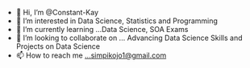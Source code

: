 - 👋 Hi, I’m @Constant-Kay
- 👀 I’m interested in Data Science, Statistics and Programming 
- 🌱 I’m currently learning ...Data Science, SOA Exams
- 💞️ I’m looking to collaborate on ... Advancing Data Science Skills and Projects on Data Science 
- 📫 How to reach me ...simpikojo1@gmail.com

<!---
Constant-Kay/Constant-Kay is a ✨ special ✨ repository because its `README.md` (this file) appears on your GitHub profile.
You can click the Preview link to take a look at your changes.
--->
